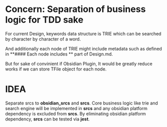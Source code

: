 # Concern: Separation of business logic for TDD sake

For current Design, keywords data structure is TRIE which can be searched by character by character of a word.

And additionally each node of TRIE might include metadata such as defined in 
**#### Each node includes ** part of Design.md.

But for sake of convinient if Obsidian Plugin, It would be greatly reduce works if we can store TFile object for each node. 

# IDEA

Separate srcs to **obsidian_srcs** and **srcs**. Core business logic like trie and search engine will be implemented in **srcs** and any obsidian platform dependency is excluded from **srcs**. By eliminating obsidian platform dependency, **srcs** can be tested via **jest**.